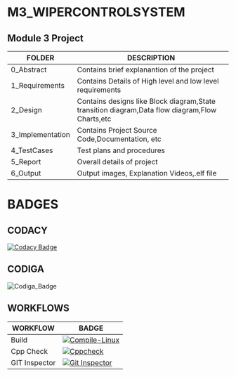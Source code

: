 # M3_WIPERCONTROLSYSTEM

## Module 3 Project

|FOLDER|DESCRIPTION|
| --------------- | --------------- |
|0_Abstract|Contains brief explanantion of the project|
|1_Requirements|Contains Details of High level and low level requirements|
|2_Design|Contains designs like Block diagram,State transition diagram,Data flow diagram,Flow Charts,etc|
|3_Implementation|Contains Project Source Code,Documentation, etc|
|4_TestCases|Test plans and procedures|
|5_Report|Overall details of project|
|6_Output|Output images, Explanation Videos,.elf file|


# BADGES

## CODACY
[![Codacy Badge](https://app.codacy.com/project/badge/Grade/d7eb1af6475c4ee49418d51d1b9da80a)](https://www.codacy.com/gh/herenajoshika/M3_WIPERCONTROLSYSTEM/dashboard?utm_source=github.com&amp;utm_medium=referral&amp;utm_content=herenajoshika/M3_WIPERCONTROLSYSTEM&amp;utm_campaign=Badge_Grade)

## CODIGA
![Codiga_Badge](https://api.codiga.io/project/33361/status/svg)


## WORKFLOWS


|WORKFLOW| BADGE |
| --------------- | --------------- |
| Build |[![Compile-Linux](https://github.com/herenajoshika/M3_WIPERCONTROLSYSTEM/actions/workflows/Compile.yml/badge.svg)](https://github.com/herenajoshika/M3_WIPERCONTROLSYSTEM/actions/workflows/Compile.yml)|
| Cpp Check |[![Cppcheck](https://github.com/herenajoshika/M3_WIPERCONTROLSYSTEM/actions/workflows/CodeQulaity.yml/badge.svg)](https://github.com/herenajoshika/M3_WIPERCONTROLSYSTEM/actions/workflows/CodeQulaity.yml)|
| GIT Inspector |[![Git Inspector](https://github.com/herenajoshika/M3_WIPERCONTROLSYSTEM/actions/workflows/Git_Inspector.yml/badge.svg)](https://github.com/herenajoshika/M3_WIPERCONTROLSYSTEM/actions/workflows/Git_Inspector.yml)|






